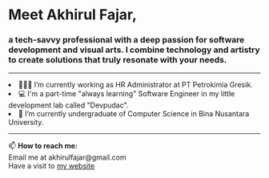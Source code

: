 <h1>Meet Akhirul Fajar,</h1><h3>a tech-savvy professional with a deep passion for software development and visual arts. I combine technology and artistry to create solutions that truly resonate with your needs.</h3>
<hr>
<li>👨🏻‍💻 I’m currently working as HR Administrator at PT Petrokimia Gresik.</li>
<li>💻 I'm a part-time "always learning" Software Engineer in my little development lab called "Devpudac".</li>
<li>🔬 I’m currently undergraduate of Computer Science in Bina Nusantara University.</li>
<hr>
📫 <b>How to reach me:</b><br>
Email me at akhirulfajar@gmail.com
<br>
Have a visit to <a href="https://akhirulfajar.com" target="_blank">my website</a>
<br>
<!--START_SECTION:waka--><!--END_SECTION:waka-->
